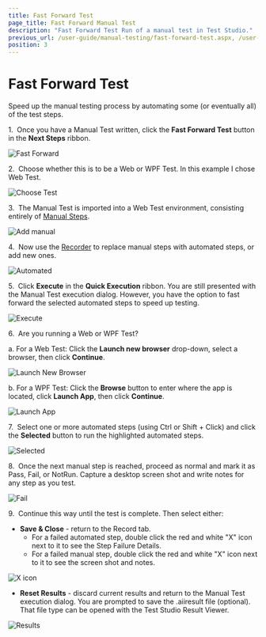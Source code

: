 ```yaml
---
title: Fast Forward Test
page_title: Fast Forward Manual Test 
description: "Fast Forward Test Run of a manual test in Test Studio."
previous_url: /user-guide/manual-testing/fast-forward-test.aspx, /user-guide/manual-testing/fast-forward-test
position: 3
---
```

# Fast Forward Test

Speed up the manual testing process by automating some (or eventually all) of the test steps.

1.&nbsp; Once you have a Manual Test written, click the **Fast Forward Test** button in the **Next Steps** ribbon.

![Fast Forward][1]

2.&nbsp; Choose whether this is to be a Web or WPF Test. In this example I chose Web Test.

![Choose Test][2]

3.&nbsp; The Manual Test is imported into a Web Test environment, consisting entirely of <a href="/features/custom-steps/manual-step" target="_blank">Manual Steps</a>.

![Add manual][3]

4.&nbsp; Now use the <a href="/getting-started/test-recording/overview" target="_blank">Recorder</a> to replace manual steps with automated steps, or add new ones.

![Automated][4]

5.&nbsp; Click **Execute** in the **Quick Execution** ribbon. You are still presented with the Manual Test execution dialog. However, you have the option to fast forward the selected automated steps to speed up testing.

![Execute][5]

6.&nbsp; Are you running a Web or WPF Test?

a. For a Web Test: Click the **Launch new browser** drop-down, select a browser, then click **Continue**.

![Launch New Browser][6]

b. For a WPF Test: Click the **Browse** button to enter where the app is located, click **Launch App**, then click **Continue**.

![Launch App][7]

7.&nbsp; Select one or more automated steps (using Ctrl or Shift + Click) and click the **Selected** button to run the highlighted automated steps.

![Selected][8]

8.&nbsp; Once the next manual step is reached, proceed as normal and mark it as Pass, Fail, or NotRun. Capture a desktop screen shot and write notes for any step as you test.

![Fail][9]

9.&nbsp; Continue this way until the test is complete. Then select either:

- **Save & Close** - return to the Record tab.
  - For a failed automated step, double click the red and white "X" icon next to it to see the Step Failure Details.
  - For a failed manual step, double click the red and white "X" icon next to it to see the screen shot and notes.

![X icon][10]

- **Reset Results** - discard current results and return to the Manual Test execution dialog. You are prompted to save the .aiiresult file (optional). That file type can be opened with the Test Studio Result Viewer.

![Results][11]

[1]: /img/features/testing-types/manual-testing/fast-forward/fast-forward-button.png
[2]: /img/features/testing-types/manual-testing/fast-forward/fast-forward-promt.png
[3]: /img/features/testing-types/manual-testing/fast-forward/manual-test-in-web.png
[4]: /img/features/testing-types/manual-testing/fast-forward/manual-step-record.png
[5]: /img/features/testing-types/manual-testing/fast-forward/tab-icons.png
[6]: /img/features/testing-types/manual-testing/fast-forward/execute-prompt-1-select-browser.png
[7]: /img/features/testing-types/manual-testing/fast-forward/fig7.png
[8]: /img/features/testing-types/manual-testing/fast-forward/execute-prompt-1-selected.png
[9]: /img/features/testing-types/manual-testing/fast-forward/execute-prompt-1-fail-test.png
[10]: /img/features/testing-types/manual-testing/fast-forward/fig10.png
[11]: /img/features/testing-types/manual-testing/fast-forward/test-list-result.png
